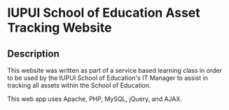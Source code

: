 # IUPUI School of Education Asset Tracking Website

## Description

This website was written as part of a service based learning class in order to be used by the IUPUI School of Education's IT Manager to assist in tracking all assets within the School of Education.

This web app uses Apache, PHP, MySQL, jQuery, and AJAX.



